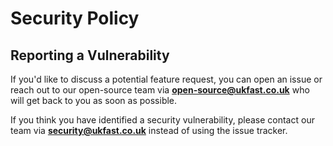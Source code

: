 # Security Policy

## Reporting a Vulnerability

If you'd like to discuss a potential feature request, you can open an issue or reach out to our open-source team via **open-source@ukfast.co.uk** who will get back to you as soon as possible.

If you think you have identified a security vulnerability, please contact our team via **security@ukfast.co.uk** instead of using the issue tracker.
